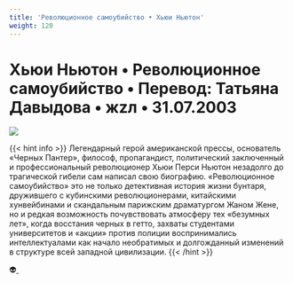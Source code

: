 ```yaml
---
title: 'Революционное самоубийство • Хьюи Ньютон'
weight: 120
---
```

# Хьюи Ньютон • **Революционное самоубийство** • Перевод: Татьяна Давыдова • жzл • 31.07.2003

![](/img/newton.gif)

{{< hint info >}}
Легендарный герой американской прессы, основатель «Черных Пантер», философ, пропагандист, политический заключенный и профессиональный революционер Хьюи Перси Ньютон незадолго до трагической гибели сам написал свою биографию. «Революционное самоубийство» это не только детективная история жизни бунтаря, дружившего с кубинскими революционерами, китайскими хунвейбинами и скандальным парижским драматургом Жаном Жене, но и редкая возможность почувствовать атмосферу тех «безумных лет», когда восстания черных в гетто, захваты студентами университетов и «акции» против полиции воспринимались интеллектуалами как начало необратимых и долгожданный изменений в структуре всей западной цивилизации.
{{< /hint >}}


👽[ ](http://flibusta.is/b/157975)